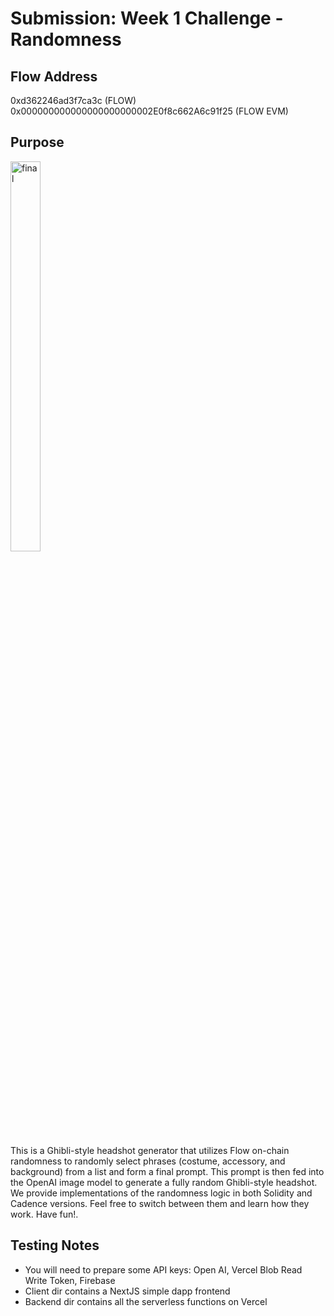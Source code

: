 # Submission: Week 1 Challenge - Randomness

## Flow Address
0xd362246ad3f7ca3c (FLOW)
0x000000000000000000000002E0f8c662A6c91f25 (FLOW EVM)

## Purpose

<div style="max-width: 300px;">
  <img src="https://github.com/user-attachments/assets/d4ebc614-bcfd-4db6-80eb-c420ed3bb4d2" alt="final" style="width: 40%;">
</div>

This is a Ghibli-style headshot generator that utilizes Flow on-chain randomness to randomly select phrases (costume, accessory, and background) from a list and form a final prompt. This prompt is then fed into the OpenAI image model to generate a fully random Ghibli-style headshot. We provide implementations of the randomness logic in both Solidity and Cadence versions. Feel free to switch between them and learn how they work. Have fun!.

## Testing Notes
- You will need to prepare some API keys: Open AI, Vercel Blob Read Write Token, Firebase
- Client dir contains a NextJS simple dapp frontend
- Backend dir contains all the serverless functions on Vercel
